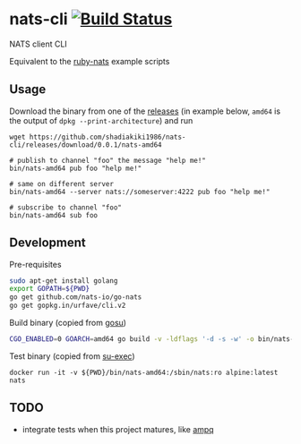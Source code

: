 # nats-cli [![Build Status](https://travis-ci.org/shadiakiki1986/nats-cli.svg?branch=master)](https://travis-ci.org/shadiakiki1986/nats-cli)
NATS client CLI

Equivalent to the [ruby-nats](https://github.com/nats-io/ruby-nats) example scripts

## Usage

Download the binary from one of the [releases](https://github.com/shadiakiki1986/nats-cli/releases)
(in example below, `amd64` is the output of `dpkg --print-architecture`)
and run

```
wget https://github.com/shadiakiki1986/nats-cli/releases/download/0.0.1/nats-amd64

# publish to channel "foo" the message "help me!"
bin/nats-amd64 pub foo "help me!"

# same on different server
bin/nats-amd64 --server nats://someserver:4222 pub foo "help me!"

# subscribe to channel "foo"
bin/nats-amd64 sub foo
```

## Development
Pre-requisites
```bash
sudo apt-get install golang
export GOPATH=${PWD}
go get github.com/nats-io/go-nats
go get gopkg.in/urfave/cli.v2
```

Build binary (copied from [gosu](https://github.com/tianon/gosu/blob/master/Dockerfile))

```bash
CGO_ENABLED=0 GOARCH=amd64 go build -v -ldflags '-d -s -w' -o bin/nats-amd64
```

Test binary (copied from [su-exec](https://github.com/ncopa/su-exec))

```
docker run -it -v ${PWD}/bin/nats-amd64:/sbin/nats:ro alpine:latest nats
```

## TODO
* integrate tests when this project matures, like [ampq](https://github.com/streadway/amqp/blob/master/spec/gen.go)
